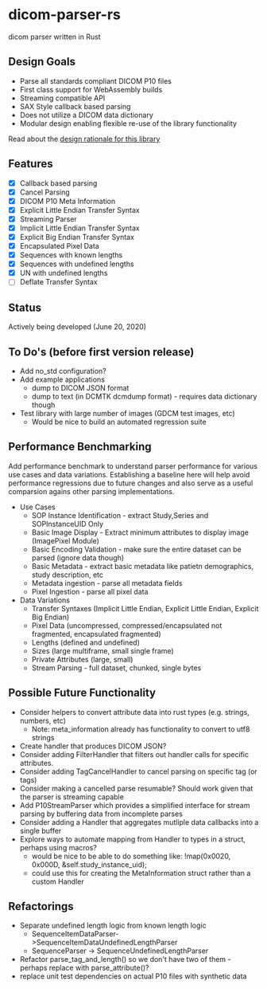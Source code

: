 # dicom-parser-rs
dicom parser written in Rust

## Design Goals

* Parse all standards compliant DICOM P10 files
* First class support for WebAssembly builds 
* Streaming compatible API
* SAX Style callback based parsing
* Does not utilize a DICOM data dictionary
* Modular design enabling flexible re-use of the library functionality

Read about the [design rationale for this library](DESIGN.md)

## Features

* [X] Callback based parsing
* [X] Cancel Parsing
* [X] DICOM P10 Meta Information
* [X] Explicit Little Endian Transfer Syntax
* [X] Streaming Parser
* [X] Implicit Little Endian Transfer Syntax
* [X] Explicit Big Endian Transfer Syntax
* [X] Encapsulated Pixel Data
* [X] Sequences with known lengths
* [X] Sequences with undefined lengths
* [X] UN with undefined lengths
* [ ] Deflate Transfer Syntax

## Status

Actively being developed (June 20, 2020)

## To Do's (before first version release)

* Add no_std configuration?
* Add example applications
  * dump to DICOM JSON format
  * dump to text (in DCMTK dcmdump format) - requires data dictionary though
* Test library with large number of images (GDCM test images, etc)
  * Would be nice to build an automated regression suite

## Performance Benchmarking

Add performance benchmark to understand parser performance for various use
cases and data variations.  Establishing a baseline here will help avoid
performance regressions due to future changes and also serve as a useful
comparsion agains other parsing implementations.

* Use Cases
  * SOP Instance Identification - extract Study,Series and SOPInstanceUID Only
  * Basic Image Display - Extract minimum attributes to display image (ImagePixel Module)
  * Basic Encoding Validation - make sure the entire dataset can be parsed (ignore data though)
  * Basic Metadata - extract basic metadata like patietn demographics, study description, etc
  * Metadata ingestion - parse all metadata fields
  * Pixel Ingestion - parse all pixel data
* Data Variations
  * Transfer Syntaxes (Implicit Little Endian, Explicit Little Endian, Explicit Big Endian)
  * Pixel Data (uncompressed, compressed/encapsulated not fragmented, encapsulated fragmented)
  * Lengths (defined and undefined)
  * Sizes (large multiframe, small single frame)
  * Private Attributes (large, small)
  * Stream Parsing - full dataset, chunked, single bytes

## Possible Future Functionality

* Consider helpers to convert attribute data into rust types (e.g. strings, numbers, etc)
  * Note: meta_information already has functionality to convert to utf8 strings
* Create handler that produces DICOM JSON?
* Consider adding FilterHandler that filters out handler calls for specific attributes.  
* Consider adding TagCancelHandler to cancel parsing on specific tag (or tags)
* Consider making a cancelled parse resumable?  Should work given that the parser is streaming capable
* Add P10StreamParser which provides a simplified interface for stream parsing by buffering data from
  incomplete parses
* Consider adding a Handler that aggregates mutliple data callbacks into a single buffer 
* Explore ways to automate mapping from Handler to types in a struct, perhaps using macros?
  * would be nice to be able to do something like: !map(0x0020, 0x000D, &self.study_instance_uid);
  * could use this for creating the MetaInformation struct rather than a custom Handler

## Refactorings

* Separate undefined length logic from known length logic
  * SequenceItemDataParser->SequenceItemDataUndefinedLengthParser
  * SequenceParser -> SequenceUndefinedLengthParser 
* Refactor parse_tag_and_length() so we don't have two of them - perhaps replace with parse_attribute()?
* replace unit test dependencies on actual P10 files with synthetic data 